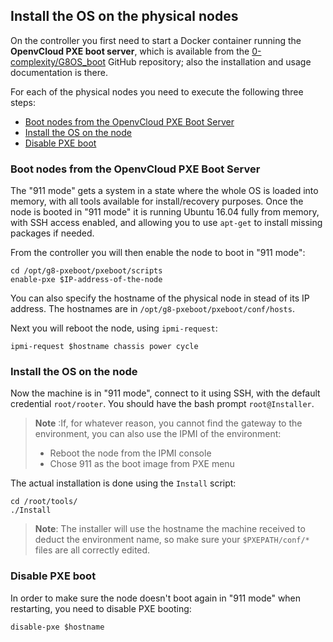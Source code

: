 ## Install the OS on the physical nodes

On the controller you first need to start a Docker container running the **OpenvCloud PXE boot server**, which is available from the [0-complexity/G8OS_boot](https://github.com/0-complexity/G8OS_boot) GitHub repository; also the installation and usage documentation is there.

For each of the physical nodes you need to execute the following three steps:
- [Boot nodes from the OpenvCloud PXE Boot Server](#911-mode)
- [Install the OS on the node](#install-os)
- [Disable PXE boot](#disable-PXE)

<a id="911-mode"></a>
### Boot nodes from the OpenvCloud PXE Boot Server

The "911 mode" gets a system in a state where the whole OS is loaded into memory, with all tools available for install/recovery purposes. Once the node is booted in "911 mode" it is running Ubuntu 16.04 fully from memory, with SSH access enabled, and allowing you to use `apt-get` to install missing packages if needed.

From the controller you will then enable the node to boot in "911 mode":

```
cd /opt/g8-pxeboot/pxeboot/scripts
enable-pxe $IP-address-of-the-node  
```

You can also specify the hostname of the physical node in stead of its IP address. The hostnames are in `/opt/g8-pxeboot/pxeboot/conf/hosts`.

Next you will reboot the node, using `ipmi-request`:

```
ipmi-request $hostname chassis power cycle
```

<a id="install-os"></a>
### Install the OS on the node

Now the machine is in "911 mode", connect to it using SSH, with the default credential `root/rooter`. You should have the bash prompt `root@Installer`.

> **Note** :If, for whatever reason, you cannot find the gateway to the environment, you can also use the IPMI of the environment:
>   - Reboot the node from the IPMI console
>   - Chose 911 as the boot image from PXE menu

The actual installation is done using the `Install` script:

 ```
 cd /root/tools/
 ./Install
 ```

> **Note**: The installer will use the hostname the machine received to deduct the environment name, so make sure your `$PXEPATH/conf/*` files are all correctly edited.


<a id="disable-PXE"></a>
### Disable PXE boot

In order to make sure the node doesn't boot again in "911 mode" when restarting, you need to disable PXE booting:

```
disable-pxe $hostname
```
